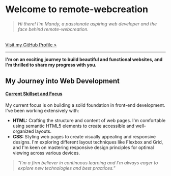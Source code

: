 # Welcome to remote-webcreation  

> ###### Hi there! I'm Mandy, a passionate aspiring web developer and the face behind remote-webcreation.  

[Visit my GitHub Profile >](https://github.com/remote-webcreation)

---

**I'm on an exciting journey to build beautiful and functional websites, and I'm thrilled to share my progress with you.**

## My Journey into Web Development  

 #### <u>Current Skillset and Focus</u> ️

My current focus is on building a solid foundation in front-end development. I've been working extensively with:

*   **HTML:** Crafting the structure and content of web pages. I'm comfortable using semantic HTML5 elements to create accessible and well-organized layouts.
*   **CSS:** Styling web pages to create visually appealing and responsive designs. I'm exploring different layout techniques like Flexbox and Grid, and I'm keen on mastering responsive design principles for optimal viewing across various devices.

> _"I'm a firm believer in continuous learning and I’m always eager to explore new technologies and best practices."_
